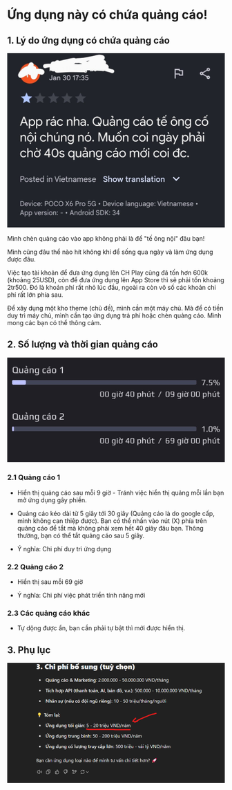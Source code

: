 # Ứng dụng này có chứa quảng cáo!

## 1. Lý do ứng dụng có chứa quảng cáo

![Đánh giá hôm mùng 2 Tết Nguyên Đán](images/review_1.jpg)

Mình chèn quảng cáo vào app không phải là để "tế ông nội" đâu bạn!

Mình cũng đâu thể nào hít không khí để sống qua ngày và làm ứng dụng được đâu.

Việc tạo tài khoản để đưa ứng dụng lên CH Play cũng đã tốn hơn 600k (khoảng 25USD), còn để đưa ứng dụng lên App Store thì sẽ phải tốn khoảng 2tr500. Đó là khoản phí rất nhỏ lúc đầu, ngoài ra còn vô số các khoản chi phí rất lớn phía sau.

Để xây dụng một kho theme (chủ đề), mình cần một máy chủ. Mà để có tiền duy trì máy chủ, mình cần tạo ứng dụng trả phí hoặc chèn quảng cáo. Mình mong các bạn có thể thông cảm.

## 2. Số lượng và thời gian quảng cáo

![Quảng cáo chỉ hiển thị khi đạt 100%](images/ad_status.jpg)

### 2.1 Quảng cáo 1

- Hiển thị quảng cáo sau mỗi 9 giờ - Tránh việc hiển thị quảng mỗi lần bạn mở ứng dụng gây phiền.

- Quảng cáo kéo dài từ 5 giây tới 30 giây (Quảng cáo là do google cấp, mình không can thiệp được). Bạn có thể nhấn vào nút (X) phía trên quảng cáo để tắt mà không phải xem hết 40 giây đâu bạn. Thông thường, bạn có thể tắt quảng cáo sau 5 giây.

- Ý nghĩa: Chi phí duy trì ứng dụng

### 2.2 Quảng cáo 2

- Hiển thị sau mỗi 69 giờ

- Ý nghĩa: Chi phí việc phát triển tính năng mới

### 2.3 Các quảng cáo khác

- Tự dộng được ẩn, bạn cần phải tự bật thì mới được hiển thị.

## 3. Phụ lục

![Khi hỏi chatGPT "Chi phí cho một ứng dụng nhỏ có máy chủ đi kèm" - Chưa bao gồm công làm app](images/chi_phi.png)

